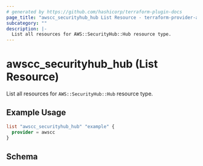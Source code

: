```yaml
---
# generated by https://github.com/hashicorp/terraform-plugin-docs
page_title: "awscc_securityhub_hub List Resource - terraform-provider-awscc"
subcategory: ""
description: |-
  List all resources for AWS::SecurityHub::Hub resource type.
---
```


# awscc_securityhub_hub (List Resource)

List all resources for `AWS::SecurityHub::Hub` resource type.

## Example Usage

```terraform
list "awscc_securityhub_hub" "example" {
  provider = awscc
}
```

<!-- schema generated by tfplugindocs -->
## Schema

